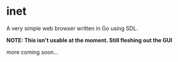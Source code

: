 inet
===

A very simple web browser written in Go using SDL.

**NOTE: This isn't usable at the moment. Still fleshing out the GUI**

more coming soon...